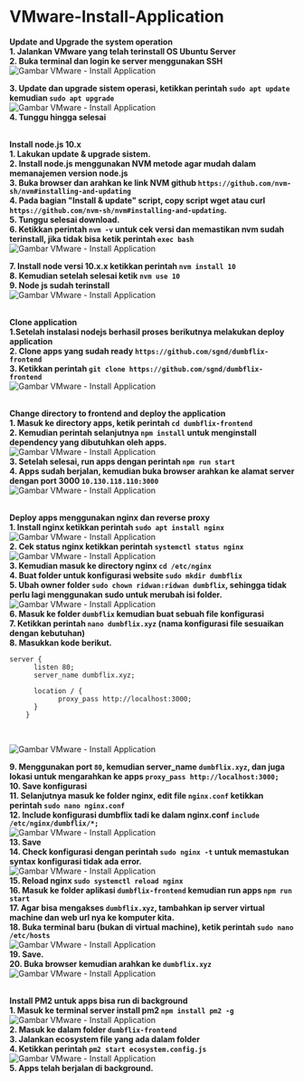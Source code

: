 # VMware-Install-Application
**Update and Upgrade the system operation**<br>
**1. Jalankan VMware yang telah terinstall OS Ubuntu Server**<br>
**2. Buka terminal dan login ke server menggunakan SSH**<br>
![Gambar VMware - Install Application](screenshot/gambar1.png)<br>

**3. Update dan upgrade sistem operasi, ketikkan perintah `sudo apt update` kemudian `sudo apt upgrade`**<br>
![Gambar VMware - Install Application](screenshot/gambar2.png)<br>
**4. Tunggu hingga selesai**<br><br>

**Install node.js 10.x**<br>
**1. Lakukan update & upgrade sistem.**<br>
**2. Install node.js menggunakan NVM metode agar mudah dalam memanajemen version node.js**<br>
**3. Buka browser dan arahkan ke link NVM github `https://github.com/nvm-sh/nvm#installing-and-updating`**<br>
**4. Pada bagian "Install & update" script, copy script wget atau curl `https://github.com/nvm-sh/nvm#installing-and-updating`.**<br>
**5. Tunggu selesai download.**<br>
**6. Ketikkan perintah `nvm -v` untuk cek versi dan memastikan nvm sudah terinstall, jika tidak bisa ketik perintah `exec bash`**<br>
![Gambar VMware - Install Application](screenshot/gambar3.png)<br>

**7. Install node versi 10.x.x ketikkan perintah `nvm install 10`**<br>
**8. Kemudian setelah selesai ketik `nvm use 10`**<br>
**9. Node js sudah terinstall**<br>
![Gambar VMware - Install Application](screenshot/gambar4.png)<br><br>

**Clone application**<br>
**1.Setelah instalasi nodejs berhasil proses berikutnya melakukan deploy application**<br>
**2. Clone apps yang sudah ready `https://github.com/sgnd/dumbflix-frontend`**<br>
**3. Ketikkan perintah `git clone https://github.com/sgnd/dumbflix-frontend`**<br>
![Gambar VMware - Install Application](screenshot/gambar5.png)<br><br>

**Change directory to frontend and deploy the application** <br>
**1. Masuk ke directory apps, ketik perintah `cd dumbflix-frontend`**<br>
**2. Kemudian perintah selanjutnya `npm install` untuk menginstall dependency yang dibutuhkan oleh apps.**<br>
![Gambar VMware - Install Application](screenshot/gambar6.png)<br>
**3. Setelah selesai, run apps dengan perintah `npm run start`**<br>
**4. Apps sudah berjalan, kemudian buka browser arahkan ke alamat server dengan port 3000 `10.130.118.110:3000`**
![Gambar VMware - Install Application](screenshot/gambar7.png)<br><br>

**Deploy apps menggunakan nginx dan reverse proxy**<br>
**1. Install nginx ketikkan perintah `sudo apt install nginx`**<br>
![Gambar VMware - Install Application](screenshot/gambar8.png)<br>
**2. Cek status nginx ketikkan perintah `systemctl status nginx`**<br>
![Gambar VMware - Install Application](screenshot/gambar9.png)<br>
**3. Kemudian masuk ke directory nginx `cd /etc/nginx`**<br>
**4. Buat folder untuk konfigurasi website `sudo mkdir dumbflix`**<br>
**5. Ubah owner folder `sudo chown ridwan:ridwan dumbflix`, sehingga tidak perlu lagi menggunakan sudo untuk merubah isi folder.**<br>
![Gambar VMware - Install Application](screenshot/gambar10.png)<br>
**6. Masuk ke folder `dumbflix` kemudian buat sebuah file konfigurasi**<br>
**7. Ketikkan perintah `nano dumbflix.xyz` (nama konfigurasi file sesuaikan dengan kebutuhan)**<br>
**8. Masukkan kode berikut.**<br>
```
server {
      listen 80;
      server_name dumbflix.xyz;

      location / {
            proxy_pass http://localhost:3000;
      }
    }
```
<br>

![Gambar VMware - Install Application](screenshot/gambar11.png)<br>

**9. Menggunakan port `80`, kemudian server_name `dumbflix.xyz`, dan juga lokasi untuk mengarahkan ke apps `proxy_pass http://localhost:3000;`**<br>
**10. Save konfigurasi**<br>
**11. Selanjutnya masuk ke folder nginx, edit file `nginx.conf` ketikkan perintah `sudo nano nginx.conf`**<br>
**12. Include konfigurasi dumbflix tadi ke dalam nginx.conf `include /etc/nginx/dumbflix/*;`**<br>
![Gambar VMware - Install Application](screenshot/gambar12.png)<br>
**13. Save**<br>
**14. Check konfigurasi dengan perintah `sudo nginx -t` untuk memastukan syntax konfigurasi tidak ada error.**<br>
![Gambar VMware - Install Application](screenshot/gambar13.png)<br>
**15. Reload nginx `sudo systemctl reload nginx`**<br>
**16. Masuk ke folder aplikasi `dumbflix-frontend` kemudian run apps `npm run start`**<br>
**17. Agar bisa mengakses `dumbflix.xyz`, tambahkan ip server virtual machine dan web url nya ke komputer kita.**<br>
**18. Buka terminal baru (bukan di virtual machine), ketik perintah `sudo nano /etc/hosts`**<br>
![Gambar VMware - Install Application](screenshot/gambar14.png)<br>
**19. Save.**<br>
**20. Buka browser kemudian arahkan ke `dumbflix.xyz`**<br>
![Gambar VMware - Install Application](screenshot/gambar15.png)<br><br>

**Install PM2 untuk apps bisa run di background**<br>
**1. Masuk ke terminal server install pm2 `npm install pm2 -g`**<br>
![Gambar VMware - Install Application](screenshot/gambar16.png)<br>
**2. Masuk ke dalam folder `dumbflix-frontend`**<br>
**3. Jalankan ecosystem file yang ada dalam folder**<br>
**4. Ketikkan perintah `pm2 start ecosystem.config.js`**<br>
![Gambar VMware - Install Application](screenshot/gambar17.png)<br>
**5. Apps telah berjalan di background.**<br>